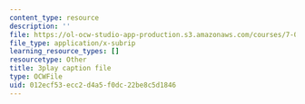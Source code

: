 ```yaml
---
content_type: resource
description: ''
file: https://ol-ocw-studio-app-production.s3.amazonaws.com/courses/7-016-introductory-biology-fall-2018/012ecf53ecc2d4a5f0dc22be8c5d1846_nvxvcbaoayM.srt
file_type: application/x-subrip
learning_resource_types: []
resourcetype: Other
title: 3play caption file
type: OCWFile
uid: 012ecf53-ecc2-d4a5-f0dc-22be8c5d1846
---
```

